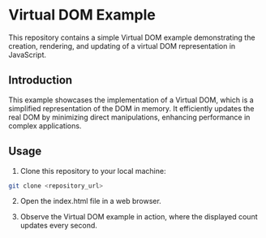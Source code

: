 # Virtual DOM Example

This repository contains a simple Virtual DOM example demonstrating the creation, rendering, and updating of a virtual DOM representation in JavaScript.

## Introduction

This example showcases the implementation of a Virtual DOM, which is a simplified representation of the DOM in memory. It efficiently updates the real DOM by minimizing direct manipulations, enhancing performance in complex applications.

## Usage

1. Clone this repository to your local machine:

```bash
git clone <repository_url>
```

2. Open the index.html file in a web browser.

3. Observe the Virtual DOM example in action, where the displayed count updates every second.
